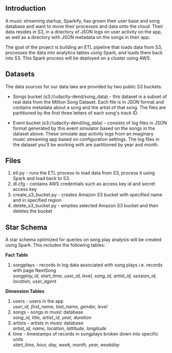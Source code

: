 ## Introduction
A music streaming startup, Sparkify, has grown their user base and song database and want to move their processes and data onto the cloud. Their data resides in S3, in a directory of JSON logs on user activity on the app, as well as a directory with JSON metadata on the songs in their app.

The goal of the project is building an ETL pipeline that loads data from S3, processes the data into analytics tables using Spark, and loads them back into S3. This Spark process will be deployed on a cluster using AWS.


## Datasets
The data sources for our data lake are provided by two public S3 buckets:

- Songs bucket (s3://udacity-dend/song_data) - this dataset is a subset of real data from the Million Song Dataset. Each file is in JSON format and contains metadata about a song and the artist of that song. The files are partitioned by the first three letters of each song's track ID.

- Event bucket (s3://udacity-dend/log_data) - consists of log files in JSON format generated by this event simulator based on the songs in the dataset above. These simulate app activity logs from an imaginary music streaming app based on configuration settings. The log files in the dataset you'll be working with are partitioned by year and month.


## Files
1) etl.py - runs the ETL process to load data from S3, process it using Spark and load back to S3.
2) dl.cfg - contains AWS credentials such as access key id and secret access key
3) create_s3_bucket.py - creates Amazon S3 bucket with specified name and in specified region
4) delete_s3_bucket.py - empties selected Amazon S3 bucket and then deletes the bucket

## Star Schema
A star schema optimized for queries on song play analysis will be created using Spark. This includes the following tables:

**Fact Table**
1) songplays - records in log data associated with song plays i.e. records with page NextSong  
    *songplay_id, start_time, user_id, level, song_id, artist_id, session_id, location, user_agent*
    
**Dimension Tables**
1) users - users in the app  
    *user_id, first_name, last_name, gender, level*
2) songs - songs in music database  
    *song_id, title, artist_id, year, duration*
3) artists - artists in music database  
    *artist_id, name, location, lattitude, longitude*
4) time - timestamps of records in songplays broken down into specific units  
    *start_time, hour, day, week, month, year, weekday*
